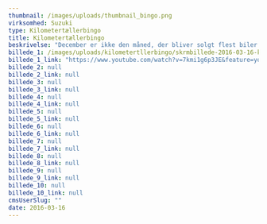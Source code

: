 ```yaml
---
thumbnail: /images/uploads/thumbnail_bingo.png
virksomhed: Suzuki
type: Kilometertællerbingo
title: Kilometertællerbingo
beskrivelse: "December er ikke den måned, der bliver solgt flest biler i Danmark. Suzuki ønskede derfor at bruge juletiden på at underholde og engagere deres kunder med en julekampagne, der kunne skabe glæde og vise de fire bilmodeller frem på usædvanlig vis. Løsningen blev adventsspillet, Kilometertællerbingo, der engagerede Suzukis følgere på Facebook i hele juleperioden. Man deltog ved at uploade et billede af sin kilometertæller på Suzukis Facebook-side. Vi fandt vinderne hver søndag i advent ved at trække et bingo-kilometertællertal i fire små film, der havde hver af Suzukis bilmodeller i hovedrollen. Det kilometertal, der kom tættest på vores bingotal, vandt ugens præmie. \n\n"
billede_1: /images/uploads/kilometertllerbingo/skrmbillede-2016-03-16-kl.-17.32.12.png
billede_1_link: "https://www.youtube.com/watch?v=7kmi1g6p3JE&feature=youtu.be"
billede_2: null
billede_2_link: null
billede_3: null
billede_3_link: null
billede_4: null
billede_4_link: null
billede_5: null
billede_5_link: null
billede_6: null
billede_6_link: null
billede_7: null
billede_7_link: null
billede_8: null
billede_8_link: null
billede_9: null
billede_9_link: null
billede_10: null
billede_10_link: null
cmsUserSlug: ""
date: 2016-03-16 
---
```


